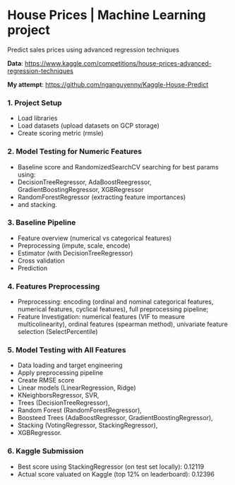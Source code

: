 # House Prices | Machine Learning project
Predict sales prices using advanced regression techniques

**Data**: https://www.kaggle.com/competitions/house-prices-advanced-regression-techniques 

**My attempt**: https://github.com/nganguyenny/Kaggle-House-Predict

### 1. Project Setup
- Load libraries
- Load datasets (upload datasets on GCP storage)
- Create scoring metric (rmsle)

### 2. Model Testing for Numeric Features
- Baseline score and RandomizedSearchCV searching for best params using:
- DecisionTreeRegressor, AdaBoostReegressor, GradientBoostingRegressor, XGBRegressor
- RandomForestRegressor (extracting feature importances)
- and stacking.

### 3. Baseline Pipeline
- Feature overview (numerical vs categorical features)
- Preprocessing (impute, scale, encode)
- Estimator (with DecisionTreeRegressor)
- Cross validation
- Prediction

### 4. Features Preprocessing
- Preprocessing: encoding (ordinal and nominal categorical features, numerical features, cyclical features), full preprocessing pipeline;
- Feature Investigation: numerical features (VIF to measure multicolinearity), ordinal features (spearman method), univariate feature selection (SelectPercentile)

### 5. Model Testing with All Features
- Data loading and target engineering
- Apply preprocessing pipeline
- Create RMSE score
- Linear models (LinearRegression, Ridge)
- KNeighborsRegressor, SVR,
- Trees (DecisionTreeRegressor),
- Random Forest (RandomForestRegressor),
- Boosteed Trees (AdaBoostRegressor, GradientBoostingRegressor),
- Stacking (VotingRegressor, StackingRegressor),
- XGBRegressor.

### 6. Kaggle Submission
- Best score using StackingRegressor (on test set locally): 0.12119
- Actual score valuated on Kaggle (top 12% on leaderboard): 0.12396

